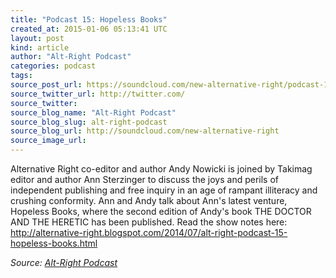 ```yaml
---
title: "Podcast 15: Hopeless Books"
created_at: 2015-01-06 05:13:41 UTC
layout: post
kind: article
author: "Alt-Right Podcast"
categories: podcast
tags: 
source_post_url: https://soundcloud.com/new-alternative-right/podcast-15-hopeless-books
source_twitter_url: http://twitter.com/
source_twitter: 
source_blog_name: "Alt-Right Podcast"
source_blog_slug: alt-right-podcast
source_blog_url: http://soundcloud.com/new-alternative-right
source_image_url: 
---
```

Alternative Right co-editor and author Andy Nowicki is joined by Takimag editor and author Ann Sterzinger to discuss the joys and perils of independent publishing and free inquiry in an age of rampant illiteracy and crushing conformity. Ann and Andy talk about Ann's latest venture, Hopeless Books, where the second edition of Andy's book THE DOCTOR AND THE HERETIC has been published. Read the show notes here: http://alternative-right.blogspot.com/2014/07/alt-right-podcast-15-hopeless-books.html<div class="">
    <i>Source: <a href="http://soundcloud.com/new-alternative-right">Alt-Right Podcast</a></i>
</div>
